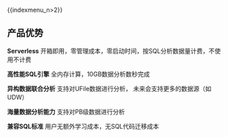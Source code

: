 {{indexmenu_n>2}}

## 产品优势

**Serverless** 开箱即用，零管理成本，零启动时间，按SQL分析数据量计费，不使用不计费

**高性能SQL引擎** 全内存计算，10GB数据分析数秒完成

**异构数据联合分析** 支持对UFile数据进行分析， 未来会支持更多的数据源（如UDW）

**海量数据分析能力** 支持对PB级数据进行分析

**兼容SQL标准** 用户无额外学习成本，无SQL代码迁移成本
